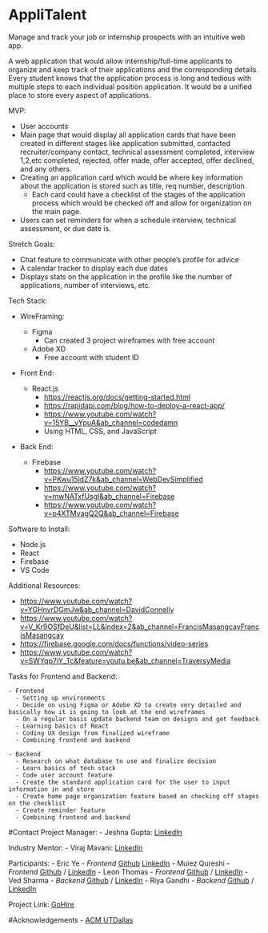 # AppliTalent
Manage and track your job or internship prospects with an intuitive web app.

A web application that would allow internship/full-time applicants to organize and keep track of their applications and the corresponding details. Every student knows that the application process is long and tedious with multiple steps to each individual position application. It would be a unified place to store every aspect of applications.

MVP:

- User accounts 
- Main page that would display all application cards that have been created in different stages like application submitted, contacted recruiter/company contact, technical assessment completed, interview 1,2,etc completed, rejected, offer made, offer accepted, offer declined, and any others.
- Creating an application card which would be where key information about the application is stored such as title, req number, description. 
    - Each card could have a checklist of the stages of the application process which would be checked off and allow for organization on the main page.
- Users can set reminders for when a schedule interview, technical assessment, or due date is.

Stretch Goals:

- Chat feature to communicate with other people’s profile for advice
- A calendar tracker to display each due dates
- Displays stats on the application in the profile like the number of applications, number of interviews, etc.

Tech Stack: 

  - WireFraming: 
      - Figma
        - Can created 3 project wireframes with free account
      - Adobe XD
        - Free account with student ID
 
   - Front End:
      - React.js 
        - https://reactjs.org/docs/getting-started.html
        - https://rapidapi.com/blog/how-to-deploy-a-react-app/
        - https://www.youtube.com/watch?v=15YB__vYpuA&ab_channel=codedamn
        - Using HTML, CSS, and JavaScript
    
   - Back End:
      - Firebase 
        - https://www.youtube.com/watch?v=PKwu15ldZ7k&ab_channel=WebDevSimplified
        - https://www.youtube.com/watch?v=mwNATxfUsgI&ab_channel=Firebase
        - https://www.youtube.com/watch?v=p4XTMvagQ2Q&ab_channel=Firebase
      
Software to Install:

  - Node.js
  - React 
  - Firebase
  - VS Code 
  
Additional Resources: 
 
  - https://www.youtube.com/watch?v=YGHnvrDGmJw&ab_channel=DavidConnelly
  - https://www.youtube.com/watch?v=V_Kr9OSfDeU&list=LL&index=2&ab_channel=FrancisMasangcayFrancisMasangcay
  - https://firebase.google.com/docs/functions/video-series
  - https://www.youtube.com/watch?v=SWYqp7iY_Tc&feature=youtu.be&ab_channel=TraversyMedia
  
Tasks for Frontend and Backend:

    - Frontend 
      - Setting up environments
      - Decide on using Figma or Adobe XD to create very detailed and basically how it is going to look at the end wireframes 
      - On a regular basis update backend team on designs and get feedback
      - Learning basics of React
      - Coding UX design from finalized wireframe 
      - Combining frontend and backend
    
    - Backend
      - Research on what database to use and finalize decision
      - Learn basics of tech stack 
      - Code user account feature
      - Create the standard application card for the user to input information in and store
      - Create home page organization feature based on checking off stages on the checklist 
      - Create reminder feature
      - Combining frontend and backend

#Contact
   Project Manager:
      - Jeshna Gupta: [LinkedIn]( https://www.linkedin.com/in/jeshna-gupta/)
        
   Industry Mentor:
      - Viraj Mavani: [LinkedIn]( https://www.linkedin.com/in/virajmavani/)
        
   Participants:
      - Eric Ye - *Frontend* [Github]( https://github.com/yeeric01) [LinkedIn]( https://www.linkedin.com/in/yeeric01/)
      - Muiez Qureshi - *Frontend* [Github]( https://github.com/muiezqureshi) / [LinkedIn]( https://www.linkedin.com/in/muiez-qureshi/)
      - Leon Thomas - *Frontend* [Github]( https://github.com/leon818c) / [LinkedIn]( linkedin.com/in/leon-thomas-3b7a541a3) 
      - Ved Sharma - *Backend* [Github]( https://github.com/vedsharma1423) / [LinkedIn]( https://www.linkedin.com/in/ved-sharma-4b2335208/)
      - Riya Gandhi -  *Backend* [Github]( https://github.com/rng190001) / [LinkedIn]( http://linkedin.com/in/riya-gandhi-9021ab1a9)
        
   Project Link: [GoHire]( https://github.com/acm-projects/AppliTalent)

#Acknowledgements
     - [ACM UTDallas]( https://www.acmutd.co/)

